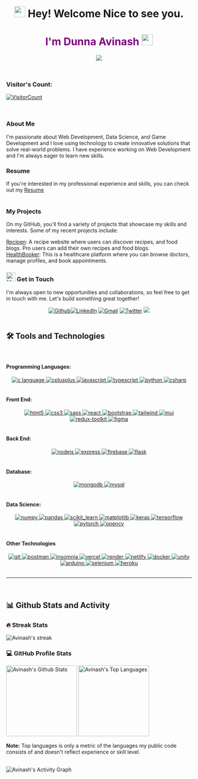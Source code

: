 <h1 align="center">
  <img
    src="https://emojis.slackmojis.com/emojis/images/1643514732/7373/hand_wave.gif?1643514732"
    width="30"
  /> Hey! Welcome Nice to see you.
</h1>
<h1 align="center" style="color:purple;">I'm Dunna Avinash <img
    src="https://emojis.slackmojis.com/emojis/images/1531849430/4246/blob-sunglasses.gif?1531849430"
    width="30"
  /></h1>

<p align="center">
    <img src="https://readme-typing-svg.demolab.com/?lines=Full-stack%20web%20%20developer;Always%20learning%20new%20things&font=Fira%20Code&center=true&width=440&height=45&color=6495ED&vCenter=true&pause=1000&size=22" />
</p>

<br/>

### Visitor's Count:

<a align="center" href="https://profile-counter.glitch.me/{Avinash905}/count.svg">
  
  ![VisitorCount](https://profile-counter.glitch.me/{Avinash905}/count.svg)  
</a>

<br/>

### About Me

I'm passionate about Web Development, Data Science, and Game Development and I love using technology to create innovative solutions that solve real-world problems. I have experience working on Web Development and I'm always eager to learn new skills.

### Resume

If you're interested in my professional experience and skills, you can check out my [Resume](https://drive.google.com/file/d/1Hv9GJ6-eVafgI2lwmDJUxfg1Y9_npxUU/view?usp=share_link)<br/>
<br/>

### My Projects

On my GitHub, you'll find a variety of projects that showcase my skills and interests. Some of my recent projects include:

[Recipen](https://recipen.vercel.app/): A recipe website where users can discover recipes, and food blogs. Pro users can add their own recipes and food blogs.<br/>
[HealthBooker](https://healthbooker.onrender.com/): This is a healthcare platform where you can browse doctors, manage profiles, and book appointments.<br/>

### <img src="https://raw.githubusercontent.com/Tarikul-Islam-Anik/Animated-Fluent-Emojis/master/Emojis/Hand%20gestures/Handshake.png" alt="Handshake" width="25" height="25" /> Get in Touch

I'm always open to new opportunities and collaborations, so feel free to get in touch with me. Let's build something great together!

<div align='center'><a href="https://github.com/Avinash905" target="_blank"><img alt="Github" src="https://img.shields.io/badge/GitHub-%2312100E.svg?&style=for-the-badge&logo=Github&logoColor=white" /></a><a href="https://www.linkedin.com/in/dunna-avinash" target="_blank"><img alt="LinkedIn" src="https://img.shields.io/badge/linkedin-%230077B5.svg?&style=for-the-badge&logo=linkedin&logoColor=white" /></a> <a href="mailto:avinash.90527@gmail.com" target="_blank"><img alt="Gmail" src="https://img.shields.io/badge/Gmail-D14836?style=for-the-badge&logo=gmail&logoColor=white" /></a> <a href="https://twitter.com/avinashdunna" target="_blank"><img alt="Twitter" src="https://img.shields.io/badge/twitter-%231DA1F2.svg?&style=for-the-badge&logo=twitter&logoColor=white" /></a>
<a href="https://discord.com/users/744252684726435941/"><img src="https://img.shields.io/badge/Discord-%235865F2.svg?style=for-the-badge&logo=discord&logoColor=white"></a>

</div>
<br/>

<h2>🛠️ Tools and Technologies</h2>

<br/>

<h4>Programming Languages:</h4>

<div align="center">
<a href="https://www.cprogramming.com/" target="_blank" rel="noreferrer"> <img src="https://img.shields.io/badge/C-00599C?style=for-the-badge&logo=c&logoColor=white" alt="c language" /> </a>
<a href="https://www.w3schools.com/cpp/" target="_blank" rel="noreferrer"> <img src="https://img.shields.io/badge/C%2B%2B-00599C?style=for-the-badge&logo=c%2B%2B&logoColor=white" alt="cplusplus"/> </a>
<a href="https://developer.mozilla.org/en-US/docs/Web/JavaScript" target="_blank" rel="noreferrer"> <img src="https://img.shields.io/badge/JavaScript-F7DF1E?style=for-the-badge&logo=javascript&logoColor=black" alt="javascript"/> </a>
<a href="https://www.typescriptlang.org/" target="_blank" rel="noreferrer"> <img src="https://img.shields.io/badge/TypeScript-007ACC?style=for-the-badge&logo=typescript&logoColor=white" alt="typescript"/> </a>
<a href="https://www.python.org" target="_blank">
<img
    src="https://img.shields.io/badge/Python-14354C?style=for-the-badge&logo=python&logoColor=white"
    alt="python"
  />
</a>
<a href="https://dotnet.microsoft.com/en-us/languages/csharp" target="_blank">
<img
    src="https://img.shields.io/badge/C%23-239120?style=for-the-badge&logo=c-sharp&logoColor=white"
    alt="csharp"
  />
</a>
</div>

<br/>

<h4>Front End:</h4>
<div align="center">
<a href="https://www.w3.org/html/" target="_blank" rel="noreferrer"> <img src="https://img.shields.io/badge/HTML5-E34F26?style=for-the-badge&logo=html5&logoColor=white" alt="html5"/> </a>
<a href="https://www.w3schools.com/css/" target="_blank" rel="noreferrer"> <img src="https://img.shields.io/badge/CSS3-1572B6?style=for-the-badge&logo=css3&logoColor=white" alt="css3" /> </a>
<a href="https://sass-lang.com/" target="_blank" rel="noreferrer"> <img src="https://img.shields.io/badge/Sass-CC6699?style=for-the-badge&logo=sass&logoColor=white" alt="sass" /> </a>
<a href="https://reactjs.org/" target="_blank" rel="noreferrer"> <img src="https://img.shields.io/badge/React-20232A?style=for-the-badge&logo=react&logoColor=white&color=148dff" alt="react" /> </a>
<a href="https://getbootstrap.com" target="_blank" rel="noreferrer"> <img src="https://img.shields.io/badge/Bootstrap-563D7C?style=for-the-badge&logo=bootstrap&logoColor=white" alt="bootstrap" /> </a>
<a href="https://tailwindcss.com/" target="_blank" rel="noreferrer"> <img src="https://img.shields.io/badge/Tailwind_CSS-38B2AC?style=for-the-badge&logo=tailwind-css&logoColor=white" alt="tailwind" /> </a>
<a href="https://mui.com/" target="_blank" rel="noreferrer"> <img src="https://img.shields.io/badge/Material--UI-0081CB?style=for-the-badge&logo=material-ui&logoColor=white" alt="mui" /> </a>
<a href="https://redux-toolkit.js.org/" target="_blank" rel="noreferrer"> <img src="https://img.shields.io/badge/Redux-593D88?style=for-the-badge&logo=redux&logoColor=white" alt="redux-toolkit" /> </a>
<a href="https://www.figma.com/" target="_blank" rel="noreferrer"> <img src="https://img.shields.io/badge/Figma-F24E1E?style=for-the-badge&logo=figma&logoColor=white" alt="figma" /> </a>

</div>

<br/>

<h4>Back End:</h4>
<div align="center">
<a href="https://nodejs.org" target="_blank" rel="noreferrer"> <img src="https://img.shields.io/badge/Node.js-8A2BE2?style=for-the-badge&logo=Node.js&color=b3ffb0" alt="nodejs" /> </a>
<a href="https://expressjs.com" target="_blank" rel="noreferrer"> <img src="https://img.shields.io/badge/Express.js-404D59?style=for-the-badge&color=008712" alt="express"/> </a>
<a href="https://firebase.google.com/" target="_blank">
  <img
    src="https://img.shields.io/badge/firebase-%23039BE5.svg?style=for-the-badge&logo=firebase"
    alt="firebase"
  />
</a>
<a href="https://flask.palletsprojects.com/" target="_blank" rel="noreferrer"> <img src="https://img.shields.io/badge/Flask-000000?style=for-the-badge&logo=flask&logoColor=black&color=fcf403" alt="flask" /> </a>

</div>

<br/>

<h4>Database:</h4>
<div align="center">
<a href="https://www.mongodb.com/" target="_blank" rel="noreferrer"> <img src="https://img.shields.io/badge/MongoDB-4EA94B?style=for-the-badge&logo=mongodb&logoColor=white" alt="mongodb" /> </a>
<a href="https://www.mysql.com/" target="_blank" rel="noreferrer"> <img src="https://img.shields.io/badge/MySQL-00000F?style=for-the-badge&logo=mysql&logoColor=orange&color=257bc2" alt="mysql" /> </a>

</div>

<br/>

<h4>Data Science:</h4>
<div align="center">
  <a href="https://numpy.org/" target="_blank" rel="noreferrer"> <img src="https://img.shields.io/badge/numpy-%23013243.svg?style=for-the-badge&logo=numpy&logoColor=white" alt="numpy" /> </a>
  <a href="https://pandas.pydata.org/" target="_blank" rel="noreferrer"> <img src="https://img.shields.io/badge/pandas-%23150458.svg?style=for-the-badge&logo=pandas&logoColor=white" alt="pandas" /> </a>
  <a href="https://scikit-learn.org/" target="_blank">
    <img
      src="https://img.shields.io/badge/scikit--learn-%23F7931E.svg?style=for-the-badge&logo=scikit-learn&logoColor=white"
      alt="scikit_learn"
    />
  </a>
  <a href="https://matplotlib.org/" target="_blank">
    <img
      src="https://img.shields.io/badge/Matplotlib-%23ffffff.svg?style=for-the-badge&logo=Matplotlib&logoColor=black"
      alt="matplotlib"
    />
  </a>
  <a href="https://keras.io/" target="_blank" rel="noreferrer"> <img src="https://img.shields.io/badge/Keras-%23D00000.svg?style=for-the-badge&logo=Keras&logoColor=white" alt="keras" /> </a>
  <a href="https://www.tensorflow.org" target="_blank">
    <img
      src="https://img.shields.io/badge/TensorFlow-%23FF6F00.svg?style=for-the-badge&logo=TensorFlow&logoColor=white"
      alt="tensorflow"
    />
  </a>
  <a href="https://pytorch.org/" target="_blank" rel="noreferrer"> <img src="https://img.shields.io/badge/PyTorch-%23EE4C2C.svg?style=for-the-badge&logo=PyTorch&logoColor=white" alt="pytorch" /> </a>
  <a href="https://opencv.org/" target="_blank" rel="noreferrer"> <img src="https://img.shields.io/badge/opencv-%23white.svg?style=for-the-badge&logo=opencv&logoColor=white" alt="opencv" /> </a>
</div>
<br/>

<h4>Other Technologies</h4>
<div align="center">
<a href="https://git-scm.com/" target="_blank" rel="noreferrer"> <img src="https://img.shields.io/badge/git-%23F05033.svg?style=for-the-badge&logo=git&logoColor=white" alt="git" /> </a>
<a href="https://postman.com" target="_blank" rel="noreferrer"> <img src="https://img.shields.io/badge/Postman-FF6C37?style=for-the-badge&logo=postman&logoColor=white" alt="postman" /> </a>
<a href="https://insomnia.rest/" target="_blank" rel="noreferrer"> <img src="https://img.shields.io/badge/Insomnia-black?style=for-the-badge&logo=insomnia&logoColor=5849BE" alt="insomnia" /> </a>
<a href="https://vercel.com/" target="_blank" rel="noreferrer"> <img src="https://img.shields.io/badge/vercel-%23000000.svg?style=for-the-badge&logo=vercel&logoColor=white" alt="vercel" /> </a>
<a href="https://render.com/" target="_blank" rel="noreferrer"> <img src="https://img.shields.io/badge/Render-%46E3B7.svg?style=for-the-badge&logo=render&logoColor=white" alt="render" /> </a>
<a href="https://netlify.com" target="_blank" rel="noreferrer"> <img src="https://img.shields.io/badge/netlify-%23000000.svg?style=for-the-badge&logo=netlify&logoColor=#00C7B7" alt="netlify" /> </a>
<a href="https://www.docker.com/" target="_blank" rel="noreferrer"> <img src="https://img.shields.io/badge/docker-%230db7ed.svg?style=for-the-badge&logo=docker&logoColor=white" alt="docker" /> </a>
<a href="https://unity.com/" target="_blank">
  <img
    src="https://img.shields.io/badge/unity-%23000000.svg?style=for-the-badge&logo=unity&logoColor=white"
    alt="unity"
  />
</a>
<a href="https://www.arduino.cc/" target="_blank">
  <img
    src="https://img.shields.io/badge/-Arduino-00979D?style=for-the-badge&logo=Arduino&logoColor=white"
    alt="arduino"
  />
</a>
<a href="https://www.selenium.dev" target="_blank" rel="noreferrer"> <img src="https://img.shields.io/badge/-selenium-%43B02A?style=for-the-badge&logo=selenium&logoColor=white" alt="selenium" /> </a> 
 <a href="https://heroku.com" target="_blank" rel="noreferrer"> <img src="https://img.shields.io/badge/heroku-%23430098.svg?style=for-the-badge&logo=heroku&logoColor=white" alt="heroku" /> </a>
</div>

<br />
<hr />
<br />

<h2>📊 Github Stats and Activity</h2>

<h3>🔥 Streak Stats</h3>

<p>
    <img title="🔥 Get streak stats for your profile at git.io/streak-stats" alt="Avinash's streak" src="https://streak-stats.demolab.com/?user=avinash905&theme=monokai-metallian&hide_border=true"/>
</p>

<h3>💻 GitHub Profile Stats</h3>

<img alt="Avinash's Github Stats" src="https://denvercoder1-github-readme-stats.vercel.app/api/?username=avinash905&show_icons=true&include_all_commits=true&count_private=true&theme=react&hide_border=true&bg_color=1F222E&title_color=F85D7F&icon_color=F8D866" height="192px"/>

<img alt="Avinash's Top Languages" src="https://denvercoder1-github-readme-stats.vercel.app/api/top-langs/?username=avinash905&langs_count=8&layout=compact&theme=react&hide_border=true&bg_color=1F222E&title_color=F85D7F&icon_color=F8D866&hide=Jupyter%20Notebook,Roff" height="192px"/>

<b>Note:</b> Top languages is only a metric of the languages my public code consists of and doesn't reflect experience or skill level.

<br/>

<img alt="Avinash's Activity Graph" src="https://github-readme-activity-graph.vercel.app/graph?username=avinash905&bg_color=1f222e&color=f2d364&line=f85d7f&point=fc9867&area=true&hide_border=true)](https://github.com/ashutosh00710/github-readme-activity-graph" />

<br />
